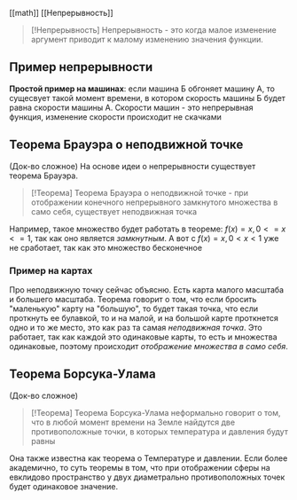 [[math]]
[[Непрерывность]]

> [!Непрерывность]
> Непрерывность - это когда малое изменение аргумент приводит к малому изменению значения функции. 
## Пример непрерывности
**Простой пример на машинах**: если машина Б обгоняет машину А, то сущесвует такой момент времени, в котором скорость машины Б будет равна скорости машины А. Скорости машин - это непрерывная функция, изменение скорости происходит не скачками
## Теорема Брауэра о неподвижной точке
(Док-во сложное)
На основе идеи о непрерывности существует теорема Брауэра.

> [!Теорема]
> Теорема Брауэра о неподвижной точке - при отображении конечного непрерывного замкнутого множества в само себя, существует неподвижная точка

Например, такое множество будет работать в теореме: $f(x)=x,0<=x<=1$, так как оно является *замкнутным*. А вот с $f(x)=x,0<x<1$ уже не сработает, так как это множество бесконечное
### Пример на картах
Про неподвижную точку сейчас объясню. 
Есть карта малого масштаба и большего масштаба. Теорема говорит о том, что если бросить "маленькую" карту на "большую", то будет такая точка, что если проткнуть ее булавкой, то и на малой, и на большой карте проткнется одно и то же место, это как раз та самая *неподвижная точка*. 
Это работает, так как каждой это одинаковые карты, то есть и множества одинаковые, поэтому происходит *отображение множества в само себя*. 
## Теорема Борсука-Улама
(Док-во сложное)

> [!Теорема]
> Теорема Борсука-Улама неформально говорит о том, что в любой момент времени на Земле найдутся две противоположные точки, в которых температура и давления будут равны

Она также известна как теорема о Температуре и давлении. 
Если более академично, то суть теоремы в том, что при отображении сферы на евклидово пространство у двух диаметрально противоположных точек будет одинаковое значение. 